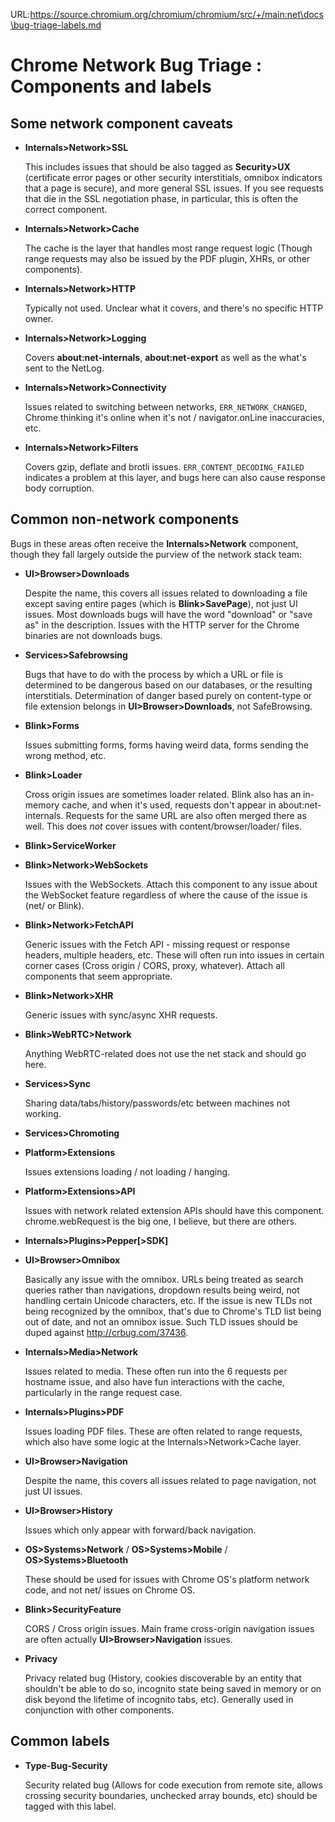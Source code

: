 URL:https://source.chromium.org/chromium/chromium/src/+/main:net\docs\bug-triage-labels.md
# Chrome Network Bug Triage : Components and labels

## Some network component caveats

* **Internals>Network>SSL**

    This includes issues that should be also tagged as **Security>UX**
    (certificate error pages or other security interstitials, omnibox indicators
    that a page is secure), and more general SSL issues.  If you see requests
    that die in the SSL negotiation phase, in particular, this is often the
    correct component.

* **Internals>Network>Cache**

    The cache is the layer that handles most range request logic (Though range
    requests may also be issued by the PDF plugin, XHRs, or other components).

* **Internals>Network>HTTP**

    Typically not used.  Unclear what it covers, and there's no specific HTTP
    owner.

* **Internals>Network>Logging**

    Covers **about:net-internals**, **about:net-export** as well as the what's
    sent to the NetLog.

* **Internals>Network>Connectivity**

    Issues related to switching between networks, `ERR_NETWORK_CHANGED`, Chrome
    thinking it's online when it's not / navigator.onLine inaccuracies, etc.

* **Internals>Network>Filters**

    Covers gzip, deflate and brotli issues.  `ERR_CONTENT_DECODING_FAILED`
    indicates a problem at this layer, and bugs here can also cause response
    body corruption.

## Common non-network components

Bugs in these areas often receive the **Internals>Network** component, though
they fall largely outside the purview of the network stack team:

* **UI>Browser>Downloads**

    Despite the name, this covers all issues related to downloading a file
    except saving entire pages (which is **Blink>SavePage**), not just UI
    issues.  Most downloads bugs will have the word "download" or "save as" in
    the description.  Issues with the HTTP server for the Chrome binaries are
    not downloads bugs.

* **Services>Safebrowsing**

    Bugs that have to do with the process by which a URL or file is determined
    to be dangerous based on our databases, or the resulting interstitials.
    Determination of danger based purely on content-type or file extension
    belongs in **UI>Browser>Downloads**, not SafeBrowsing.

* **Blink>Forms**

    Issues submitting forms, forms having weird data, forms sending the wrong
    method, etc.

* **Blink>Loader**

    Cross origin issues are sometimes loader related.  Blink also has an
    in-memory cache, and when it's used, requests don't appear in
    about:net-internals.  Requests for the same URL are also often merged there
    as well.  This does *not* cover issues with content/browser/loader/ files.

* **Blink>ServiceWorker**

* **Blink>Network>WebSockets**

    Issues with the WebSockets.  Attach this component to any issue about the
    WebSocket feature regardless of where the cause of the issue is (net/ or
    Blink).

* **Blink>Network>FetchAPI**

    Generic issues with the Fetch API - missing request or response headers,
    multiple headers, etc.  These will often run into issues in certain corner
    cases (Cross origin / CORS, proxy, whatever).  Attach all components that
    seem appropriate.

* **Blink>Network>XHR**

    Generic issues with sync/async XHR requests.

* **Blink>WebRTC>Network**

    Anything WebRTC-related does not use the net stack and should go here.

* **Services>Sync**

    Sharing data/tabs/history/passwords/etc between machines not working.

* **Services>Chromoting**

* **Platform>Extensions**

    Issues extensions loading / not loading / hanging.

* **Platform>Extensions>API**

    Issues with network related extension APIs should have this component.
    chrome.webRequest is the big one, I believe, but there are others.

* **Internals>Plugins>Pepper[>SDK]**

* **UI>Browser>Omnibox**

    Basically any issue with the omnibox.  URLs being treated as search queries
    rather than navigations, dropdown results being weird, not handling certain
    Unicode characters, etc.  If the issue is new TLDs not being recognized by
    the omnibox, that's due to Chrome's TLD list being out of date, and not an
    omnibox issue.  Such TLD issues should be duped against
    http://crbug.com/37436.

* **Internals>Media>Network**

    Issues related to media.  These often run into the 6 requests per hostname
    issue, and also have fun interactions with the cache, particularly in the
    range request case.

* **Internals>Plugins>PDF**

    Issues loading PDF files.  These are often related to range requests, which
    also have some logic at the Internals>Network>Cache layer.

* **UI>Browser>Navigation**

    Despite the name, this covers all issues related to page navigation, not
    just UI issues.

* **UI>Browser>History**

    Issues which only appear with forward/back navigation.

* **OS>Systems>Network** / **OS>Systems>Mobile** / **OS>Systems>Bluetooth**

    These should be used for issues with Chrome OS's platform network code, and
    not net/ issues on Chrome OS.

* **Blink>SecurityFeature**

    CORS / Cross origin issues.  Main frame cross-origin navigation issues are
    often actually **UI>Browser>Navigation** issues.

* **Privacy**

    Privacy related bug (History, cookies discoverable by an entity that
    shouldn't be able to do so, incognito state being saved in memory or on disk
    beyond the lifetime of incognito tabs, etc).  Generally used in conjunction
    with other components.

## Common labels

* **Type-Bug-Security**

    Security related bug (Allows for code execution from remote site, allows
    crossing security boundaries, unchecked array bounds, etc) should be tagged
    with this label.
